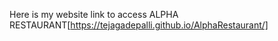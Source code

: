 Here is my website link to access ALPHA RESTAURANT[https://tejagadepalli.github.io/AlphaRestaurant/]
